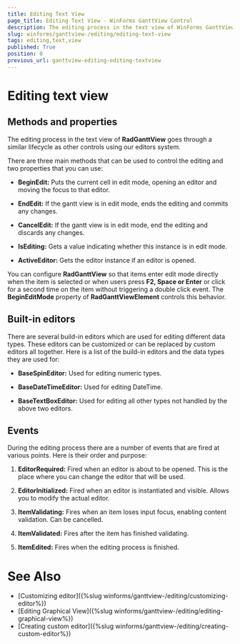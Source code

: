 ```yaml
---
title: Editing Text View
page_title: Editing Text View - WinForms GanttView Control
description: The editing process in the text view of WinForms GanttView goes through a similar lifecycle as other controls using our editors system.
slug: winforms/ganttview-/editing/editing-text-view
tags: editing,text,view
published: True
position: 0
previous_url: ganttview-editing-editing-textview
---
```


# Editing text view
 
##  Methods and properties

The editing process in the text view of __RadGanttView__ goes through a similar lifecycle as other controls using our editors system.

There are three main methods that can be used to control the editing and two properties that you can use:
        

* __BeginEdit:__ Puts the current cell in edit mode, opening an editor and moving the focus to that editor.
            

* __EndEdit:__ If the gantt view is in edit mode, ends the editing and commits any changes.
            

* __CancelEdit:__ If the gantt view is in edit mode, end the editing and discards any changes.
            

* __IsEditing:__ Gets a value indicating whether this instance is in edit mode.
            

* __ActiveEditor:__ Gets the editor instance if an editor is opened.
            

You can configure __RadGanttView__ so that items enter edit mode directly when the item is selected or when users press __F2, Space or Enter__ or click for a second time on the item without triggering a double click event. The __BeginEditMode__ property of __RadGanttViewElement__ controls this behavior.
        

## Built-in editors

There are several build-in editors which are used for editing different data types. These editors can be customized or can be replaced by custom editors all together. Here is a list of the build-in editors and the data types they are used for:
        
* __BaseSpinEditor:__ Used for editing numeric types.

* __BaseDateTimeEditor:__ Used for editing DateTime.

* __BaseTextBoxEditor:__ Used for editing all other types not handled by the above two editors.

## Events

During the editing process there are a number of events that are fired at various points. Here is their order and purpose:

1. __EditorRequired:__ Fired when an editor is about to be opened. This is the place where you can change the editor that will be used.

1. __EditorInitialized:__ Fired when an editor is instantiated and visible. Allows you to modify the actual editor.

1. __ItemValidating:__ Fires when an item loses input focus, enabling content validation. Can be cancelled.

1. __ItemValidated:__ Fires after the item has finished validating.

1. __ItemEdited:__ Fires when the editing process is finished.
            
# See Also

* [Customizing editor]({%slug winforms/ganttview-/editing/customizing-editor%})
* [Editing Graphical View]({%slug winforms/ganttview-/editing/editing-graphical-view%})
* [Creating custom editor]({%slug winforms/ganttview-/editing/creating-custom-editor%})